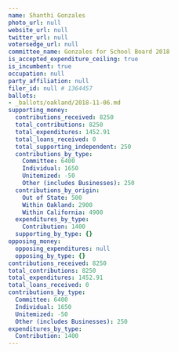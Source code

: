 ```yaml
---
name: Shanthi Gonzales
photo_url: null
website_url: null
twitter_url: null
votersedge_url: null
committee_name: Gonzales for School Board 2018
is_accepted_expenditure_ceiling: true
is_incumbent: true
occupation: null
party_affiliation: null
filer_id: null # 1364457
ballots:
- _ballots/oakland/2018-11-06.md
supporting_money:
  contributions_received: 8250
  total_contributions: 8250
  total_expenditures: 1452.91
  total_loans_received: 0
  total_supporting_independent: 250
  contributions_by_type:
    Committee: 6400
    Individual: 1650
    Unitemized: -50
    Other (includes Businesses): 250
  contributions_by_origin:
    Out of State: 500
    Within Oakland: 2900
    Within California: 4900
  expenditures_by_type:
    Contribution: 1400
  supporting_by_type: {}
opposing_money:
  opposing_expenditures: null
  opposing_by_type: {}
contributions_received: 8250
total_contributions: 8250
total_expenditures: 1452.91
total_loans_received: 0
contributions_by_type:
  Committee: 6400
  Individual: 1650
  Unitemized: -50
  Other (includes Businesses): 250
expenditures_by_type:
  Contribution: 1400
---
```

